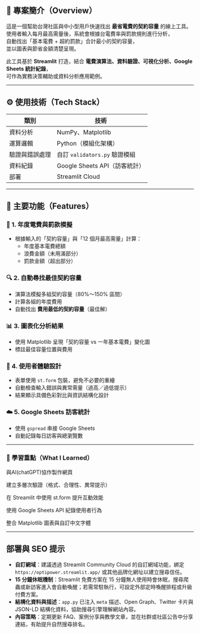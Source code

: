## 🧠 專案簡介（Overview）
這是一個幫助台灣社區與中小型用戶快速找出 **最省電費的契約容量** 的線上工具。  
使用者輸入每月最高需量後，系統會根據台電費率與罰款規則進行分析，  
自動找出「基本電費 + 超約罰款」合計最小的契約容量，  
並以圖表與節省金額清楚呈現。

此工具基於 **Streamlit** 打造，結合 **電費演算法、資料驗證、可視化分析、Google Sheets 統計紀錄**，  
可作為實務決策輔助或資料分析應用範例。

---

## ⚙️ 使用技術（Tech Stack）

| 類別 | 技術 |
|------|------|
| 資料分析 | NumPy、Matplotlib |
| 運算邏輯 | Python（模組化架構） |
| 驗證與錯誤處理 | 自訂 `validators.py` 驗證模組 |
| 資料紀錄 | Google Sheets API（訪客統計） |
| 部署 | Streamlit Cloud |

---

## 🌟 主要功能（Features）

### 🧮 1. 年度電費與罰款模擬
- 根據輸入的「契約容量」與「12 個月最高需量」計算：
  - 年度基本電費總額  
  - 浪費金額（未用滿部分）  
  - 罰款金額（超出部分）

### 🔍 2. 自動尋找最佳契約容量
- 演算法模擬多組契約容量（80%～150% 區間）
- 計算各組的年度費用
- 自動找出 **費用最低的契約容量**（最佳解）

### 📊 3. 圖表化分析結果
- 使用 Matplotlib 呈現「契約容量 vs 一年基本電費」變化圖
- 標註最佳容量位置與費用

### 🧱 4. 使用者體驗設計
- 表單使用 `st.form` 包裝，避免不必要的重繪  
- 自動檢查輸入錯誤與異常需量（過高／過低提示）  
- 結果顯示具備色彩對比與資訊結構化設計  

### ☁️ 5. Google Sheets 訪客統計
- 使用 `gspread` 串接 Google Sheets  
- 自動記錄每日訪客與總瀏覽數

---
### 🧭 學習重點（What I Learned）

與AI(chatGPT)協作製作網頁

建立多層次驗證（格式、合理性、異常提示）

在 Streamlit 中使用 st.form 提升互動效能

使用 Google Sheets API 紀錄使用者行為

整合 Matplotlib 圖表與自訂中文字體

---


## 部署與 SEO 提示
- **自訂網域**：建議透過 Streamlit Community Cloud 的自訂網域功能，綁定 `https://optipower.streamlit.app/` 或其他品牌化網址以建立搜尋信任。
- **15 分鐘休眠機制**：Streamlit 免費方案在 15 分鐘無人使用時會休眠，搜尋爬蟲或新訪客進入會自動喚醒；若需常駐執行，可設定外部定時喚醒排程或升級付費方案。
- **結構化資料與描述**：`app.py` 已注入 `meta` 描述、Open Graph、Twitter 卡片與 JSON-LD 結構化資料，協助搜尋引擎理解網站內容。
- **內容策略**：定期更新 FAQ、案例分享與教學文章，並在社群或社區公告中分享連結，有助提升自然搜尋排名。


